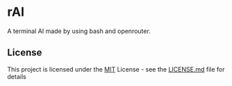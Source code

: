 # rAI

A terminal AI made by using bash and openrouter.

## License

This project is licensed under the [MIT](LICENSE.md) License - see the [LICENSE.md](LICENSE.md) file for
details
